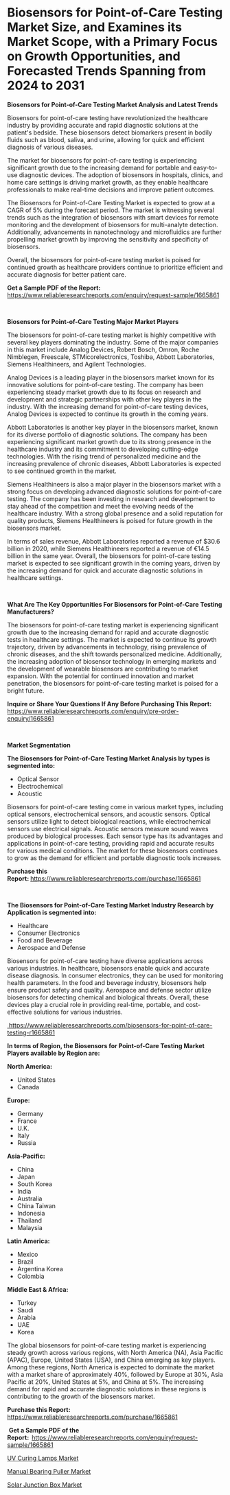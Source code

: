 <p><h1>Biosensors for Point-of-Care Testing Market Size, and Examines its Market Scope, with a Primary Focus on Growth Opportunities, and Forecasted Trends Spanning from 2024 to 2031</h1></p><p><strong>Biosensors for Point-of-Care Testing Market Analysis and Latest Trends</strong></p>
<p><p>Biosensors for point-of-care testing have revolutionized the healthcare industry by providing accurate and rapid diagnostic solutions at the patient's bedside. These biosensors detect biomarkers present in bodily fluids such as blood, saliva, and urine, allowing for quick and efficient diagnosis of various diseases.</p><p>The market for biosensors for point-of-care testing is experiencing significant growth due to the increasing demand for portable and easy-to-use diagnostic devices. The adoption of biosensors in hospitals, clinics, and home care settings is driving market growth, as they enable healthcare professionals to make real-time decisions and improve patient outcomes.</p><p>The Biosensors for Point-of-Care Testing Market is expected to grow at a CAGR of 5% during the forecast period. The market is witnessing several trends such as the integration of biosensors with smart devices for remote monitoring and the development of biosensors for multi-analyte detection. Additionally, advancements in nanotechnology and microfluidics are further propelling market growth by improving the sensitivity and specificity of biosensors.</p><p>Overall, the biosensors for point-of-care testing market is poised for continued growth as healthcare providers continue to prioritize efficient and accurate diagnosis for better patient care.</p></p>
<p><strong>Get a Sample PDF of the Report:&nbsp;</strong> <a href="https://www.reliableresearchreports.com/enquiry/request-sample/1665861">https://www.reliableresearchreports.com/enquiry/request-sample/1665861</a></p>
<p>&nbsp;</p>
<p><strong>Biosensors for Point-of-Care Testing Major Market Players</strong></p>
<p><p>The biosensors for point-of-care testing market is highly competitive with several key players dominating the industry. Some of the major companies in this market include Analog Devices, Robert Bosch, Omron, Roche Nimblegen, Freescale, STMicorelectronics, Toshiba, Abbott Laboratories, Siemens Healthineers, and Agilent Technologies.</p><p>Analog Devices is a leading player in the biosensors market known for its innovative solutions for point-of-care testing. The company has been experiencing steady market growth due to its focus on research and development and strategic partnerships with other key players in the industry. With the increasing demand for point-of-care testing devices, Analog Devices is expected to continue its growth in the coming years.</p><p>Abbott Laboratories is another key player in the biosensors market, known for its diverse portfolio of diagnostic solutions. The company has been experiencing significant market growth due to its strong presence in the healthcare industry and its commitment to developing cutting-edge technologies. With the rising trend of personalized medicine and the increasing prevalence of chronic diseases, Abbott Laboratories is expected to see continued growth in the market.</p><p>Siemens Healthineers is also a major player in the biosensors market with a strong focus on developing advanced diagnostic solutions for point-of-care testing. The company has been investing in research and development to stay ahead of the competition and meet the evolving needs of the healthcare industry. With a strong global presence and a solid reputation for quality products, Siemens Healthineers is poised for future growth in the biosensors market.</p><p>In terms of sales revenue, Abbott Laboratories reported a revenue of $30.6 billion in 2020, while Siemens Healthineers reported a revenue of €14.5 billion in the same year. Overall, the biosensors for point-of-care testing market is expected to see significant growth in the coming years, driven by the increasing demand for quick and accurate diagnostic solutions in healthcare settings.</p></p>
<p>&nbsp;</p>
<p><strong>What Are The Key Opportunities For Biosensors for Point-of-Care Testing Manufacturers?</strong></p>
<p><p>The biosensors for point-of-care testing market is experiencing significant growth due to the increasing demand for rapid and accurate diagnostic tests in healthcare settings. The market is expected to continue its growth trajectory, driven by advancements in technology, rising prevalence of chronic diseases, and the shift towards personalized medicine. Additionally, the increasing adoption of biosensor technology in emerging markets and the development of wearable biosensors are contributing to market expansion. With the potential for continued innovation and market penetration, the biosensors for point-of-care testing market is poised for a bright future.</p></p>
<p><strong>Inquire or Share Your Questions If Any Before Purchasing This Report:</strong> <a href="https://www.reliableresearchreports.com/enquiry/pre-order-enquiry/1665861">https://www.reliableresearchreports.com/enquiry/pre-order-enquiry/1665861</a></p>
<p>&nbsp;</p>
<p><strong>Market Segmentation</strong></p>
<p><strong>The Biosensors for Point-of-Care Testing Market Analysis by types is segmented into:</strong></p>
<p><ul><li>Optical Sensor</li><li>Electrochemical</li><li>Acoustic</li></ul></p>
<p><p>Biosensors for point-of-care testing come in various market types, including optical sensors, electrochemical sensors, and acoustic sensors. Optical sensors utilize light to detect biological reactions, while electrochemical sensors use electrical signals. Acoustic sensors measure sound waves produced by biological processes. Each sensor type has its advantages and applications in point-of-care testing, providing rapid and accurate results for various medical conditions. The market for these biosensors continues to grow as the demand for efficient and portable diagnostic tools increases.</p></p>
<p><strong>Purchase this Report:&nbsp;</strong><a href="https://www.reliableresearchreports.com/purchase/1665861">https://www.reliableresearchreports.com/purchase/1665861</a></p>
<p>&nbsp;</p>
<p><strong>The Biosensors for Point-of-Care Testing Market Industry Research by Application is segmented into:</strong></p>
<p><ul><li>Healthcare</li><li>Consumer Electronics</li><li>Food and Beverage</li><li>Aerospace and Defense</li></ul></p>
<p><p>Biosensors for point-of-care testing have diverse applications across various industries. In healthcare, biosensors enable quick and accurate disease diagnosis. In consumer electronics, they can be used for monitoring health parameters. In the food and beverage industry, biosensors help ensure product safety and quality. Aerospace and defense sector utilize biosensors for detecting chemical and biological threats. Overall, these devices play a crucial role in providing real-time, portable, and cost-effective solutions for various industries.</p></p>
<p><a href="https://www.reliableresearchreports.com/biosensors-for-point-of-care-testing-r1665861">&nbsp;https://www.reliableresearchreports.com/biosensors-for-point-of-care-testing-r1665861</a></p>
<p><strong>In terms of Region, the Biosensors for Point-of-Care Testing Market Players available by Region are:</strong></p>
<p>
    <p> <strong> North America: </strong>
        <ul>
            <li>United States</li>
            <li>Canada</li>
        </ul>
        </p> 
    <p> <strong> Europe: </strong>
        <ul>
            <li>Germany</li>
            <li>France</li>
            <li>U.K.</li>
            <li>Italy</li>
            <li>Russia</li>
        </ul>
        </p> 
    <p> <strong> Asia-Pacific: </strong>
        <ul>
            <li>China</li>
            <li>Japan</li>
            <li>South Korea</li>
            <li>India</li>
            <li>Australia</li>
            <li>China Taiwan</li>
            <li>Indonesia</li>
            <li>Thailand</li>
            <li>Malaysia</li>
        </ul>
        </p> 
    <p> <strong> Latin America: </strong>
        <ul>
            <li>Mexico</li>
            <li>Brazil</li>
            <li>Argentina Korea</li>
            <li>Colombia</li>
        </ul>
        </p> 
    <p> <strong> Middle East & Africa: </strong>
        <ul>
            <li>Turkey</li>
            <li>Saudi</li>
            <li>Arabia</li>
            <li>UAE</li>
            <li>Korea</li>
        </ul>
    </p>
    </p>
<p><p>The global biosensors for point-of-care testing market is experiencing steady growth across various regions, with North America (NA), Asia Pacific (APAC), Europe, United States (USA), and China emerging as key players. Among these regions, North America is expected to dominate the market with a market share of approximately 40%, followed by Europe at 30%, Asia Pacific at 20%, United States at 5%, and China at 5%. The increasing demand for rapid and accurate diagnostic solutions in these regions is contributing to the growth of the biosensors market.</p></p>
<p><strong>Purchase this Report: </strong><a href="https://www.reliableresearchreports.com/purchase/1665861">https://www.reliableresearchreports.com/purchase/1665861</a></p>
<p>&nbsp;<strong>Get a Sample PDF of the Report:&nbsp;&nbsp;</strong><a href="https://www.reliableresearchreports.com/enquiry/request-sample/1665861">https://www.reliableresearchreports.com/enquiry/request-sample/1665861</a></p>
<p><strong></strong></p>
<p><p><a href="https://www.linkedin.com/pulse/uv-curing-lamps-market-analysis-its-cagr-segmentation-b4ose?trackingId=SPQoXnHNPN0w4JvkN0VdPw%3D%3D">UV Curing Lamps Market</a></p><p><a href="https://www.linkedin.com/pulse/manual-bearing-puller-market-share-evolution-growth-sulye?trackingId=Z63WOsv6y0blSDg45XctBg%3D%3D">Manual Bearing Puller Market</a></p><p><a href="https://www.linkedin.com/pulse/solar-junction-box-market-insight-trends-growth-forecasted-7qo3f?trackingId=iDA8evFG2cMznuF4IqsA5A%3D%3D">Solar Junction Box Market</a></p></p>